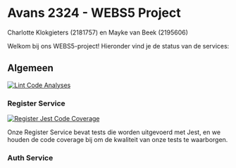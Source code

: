 # Avans 2324 - WEBS5 Project
Charlotte Klokgieters (2181757) en Mayke van Beek (2195606)

Welkom bij ons WEBS5-project! Hieronder vind je de status van de services:

## Algemeen 
[![Lint Code Analyses](https://github.com/Maykevb/devops-charlotteklokgieters-maykevanbeek/actions/workflows/lint-code-analyses.yml/badge.svg)](https://github.com/Maykevb/devops-charlotteklokgieters-maykevanbeek/actions/workflows/lint-code-analyses.yml)

### Register Service 
[![Register Jest Code Coverage](https://github.com/Maykevb/devops-charlotteklokgieters-maykevanbeek/actions/workflows/register-jest-coverage.yml/badge.svg)](https://github.com/Maykevb/devops-charlotteklokgieters-maykevanbeek/actions/workflows/register-jest-coverage.yml)

Onze Register Service bevat tests die worden uitgevoerd met Jest, en we houden de code coverage bij om de kwaliteit van onze tests te waarborgen.

### Auth Service
